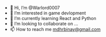 - 👋 Hi, I’m @Warlord0007
- 👀 I’m interested in game devlopment
- 🌱 I’m currently learning React and Python
- 💞️ I’m looking to collaborate on ...
- 📫 How to reach me  mdhrbinay@gmail.com

<!---
Warlord0007/Warlord0007 is a ✨ special ✨ repository because its `README.md` (this file) appears on your GitHub profile.
You can click the Preview link to take a look at your changes.
--->

